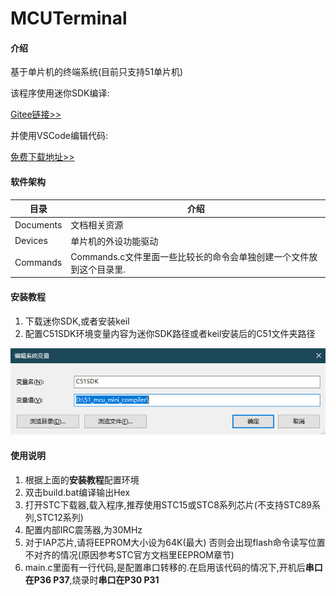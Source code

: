# MCUTerminal

#### 介绍
基于单片机的终端系统(目前只支持51单片机)

该程序使用迷你SDK编译:

[Gitee链接>>](https://gitee.com/o70078/51_mcu_mini_compiler.git)

并使用VSCode编辑代码:

[免费下载地址>>](https://code.visualstudio.com/)



#### 软件架构

| 目录 | 介绍 |
| --- | --- |
| Documents | 文档相关资源 |
| Devices | 单片机的外设功能驱动 |
| Commands | Commands.c文件里面一些比较长的命令会单独创建一个文件放到这个目录里. |

#### 安装教程

1. 下载迷你SDK,或者安装keil
1. 配置C51SDK环境变量内容为迷你SDK路径或者keil安装后的C51文件夹路径

![](Documents/001.png)

#### 使用说明

1. 根据上面的**安装教程**配置环境
2. 双击build.bat编译输出Hex
3. 打开STC下载器,载入程序,推荐使用STC15或STC8系列芯片(不支持STC89系列,STC12系列)
4. 配置内部IRC震荡器,为30MHz
5. 对于IAP芯片,请将EEPROM大小设为64K(最大) 否则会出现flash命令读写位置不对齐的情况(原因参考STC官方文档里EEPROM章节)
6. main.c里面有一行代码,是配置串口转移的.在启用该代码的情况下,开机后**串口在P36 P37**,烧录时**串口在P30 P31**
